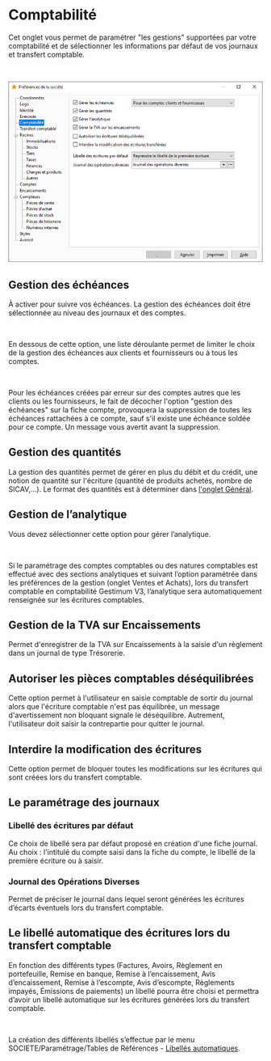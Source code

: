 # Comptabilité



Cet onglet vous permet de paramétrer "les gestions" supportées 
 par votre comptabilité et de sélectionner les informations par défaut 
 de vos journaux et transfert comptable.


 


![](../../assets/images/PreferencesSociete/2-4/OngletComptabilite.png)


## Gestion des échéances


À activer pour suivre vos échéances. La gestion des échéances doit être 
 sélectionnée au niveau des journaux et des comptes.


 


En dessous de cette option, une liste déroulante permet de limiter le 
 choix de la gestion des échéances aux clients et fournisseurs ou à tous 
 les comptes.


 


Pour les échéances créées par erreur sur des comptes autres que les 
 clients ou les fournisseurs, le fait de décocher l'option "gestion 
 des échéances" sur la fiche compte, provoquera la suppression de 
 toutes les échéances rattachées à ce compte, sauf s'il existe une échéance 
 soldée pour ce compte. Un message vous avertit avant la suppression.


## Gestion des quantités


La gestion des quantités permet de gérer en plus du débit et du crédit, 
 une notion de quantité sur l'écriture (quantité de produits achetés, nombre 
 de SICAV,…). Le format des quantités est à déterminer dans [l'onglet 
 Général](../2-9/OngletAvance.md).


## Gestion de l’analytique


Vous devez sélectionner cette option pour gérer l’analytique.


 


Si le paramétrage des comptes comptables ou des natures comptables est 
 effectué avec des sections analytiques et suivant l’option 
 paramétrée dans les préférences de la gestion (onglet Ventes et Achats), 
 lors du transfert comptable en comptabilité Gestimum V3, l’analytique sera automatiquement renseignée 
 sur les écritures comptables.


## Gestion de la TVA sur Encaissements


Permet d'enregistrer de la TVA sur Encaissements à la saisie d'un règlement 
 dans un journal de type Trésorerie.


## Autoriser les pièces comptables déséquilibrées


Cette option permet à l'utilisateur en saisie comptable de sortir du 
 journal alors que l'écriture comptable n'est pas équilibrée, un message 
 d'avertissement non bloquant signale le déséquilibre. Autrement, l'utilisateur 
 doit saisir la contrepartie pour quitter le journal.


## Interdire la modification des écritures


Cette option permet de bloquer toutes les modifications sur les écritures 
 qui sont créées lors du transfert comptable.


## Le paramétrage des journaux


### Libellé des écritures par défaut


Ce choix de libellé sera par défaut proposé en création d'une fiche 
 journal. Au choix : l'intitulé du compte saisi dans la fiche du compte, 
 le libellé de la première écriture ou à saisir.


### Journal des Opérations Diverses


Permet de préciser le journal dans lequel seront générées les écritures 
 d’écarts éventuels lors du transfert comptable.


## Le libellé automatique des écritures lors du transfert comptable


En fonction des différents types (Factures, Avoirs, Règlement en portefeuille, 
 Remise en banque, Remise à l’encaissement, Avis d’encaissement, Remise 
 à l’escompte, Avis d’escompte, Règlements impayés, Émissions de paiements) 
 un libellé pourra être choisi et permettra d’avoir un libellé automatique 
 sur les écritures générées lors du transfert comptable.


 


La création des différents libellés s’effectue par le menu SOCIETE/Paramétrage/Tables 
 de Références - [Libellés 
 automatiques](../../TablesReferences/2/Comptabilite.md).


 


 


